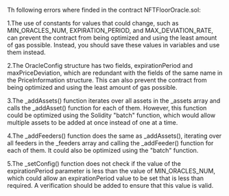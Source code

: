 Th following errors where finded in the contract NFTFloorOracle.sol:

1.The use of constants for values that could change, such as MIN_ORACLES_NUM, EXPIRATION_PERIOD, and MAX_DEVIATION_RATE, can prevent the contract from being optimized and using the least amount of gas possible. Instead, you should save these values in variables and use them instead.

2.The OracleConfig structure has two fields, expirationPeriod and maxPriceDeviation, which are redundant with the fields of the same name in the PriceInformation structure. This can also prevent the contract from being optimized and using the least amount of gas possible.

3.The _addAssets() function iterates over all assets in the _assets array and calls the _addAsset() function for each of them. However, this function could be optimized using the Solidity "batch" function, which would allow multiple assets to be added at once instead of one at a time.

4.The _addFeeders() function does the same as _addAssets(), iterating over all feeders in the _feeders array and calling the _addFeeder() function for each of them. It could also be optimized using the "batch" function.

5.The _setConfig() function does not check if the value of the expirationPeriod parameter is less than the value of MIN_ORACLES_NUM, which could allow an expirationPeriod value to be set that is less than required. A verification should be added to ensure that this value is valid.